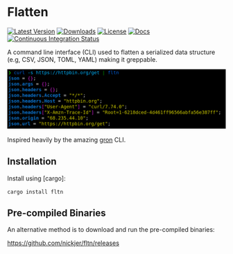 # Flatten

[![Latest Version](https://img.shields.io/crates/v/fltn.svg)](https://crates.io/crates/fltn)
[![Downloads](https://img.shields.io/crates/d/fltn.svg)](https://crates.io/crates/fltn)
[![License](https://img.shields.io/github/license/nickjer/fltn.svg)](https://github.com/nickjer/fltn)
[![Docs](https://docs.rs/fltn/badge.svg)](https://docs.rs/fltn/)
[![Continuous Integration Status](https://github.com/nickjer/fltn/workflows/Continuous%20integration/badge.svg)](https://github.com/nickjer/fltn/actions)

A command line interface (CLI) used to flatten a serialized data structure
(e.g, CSV, JSON, TOML, YAML) making it greppable.

![Screenshot of json flattening](media/screenshot.png)

Inspired heavily by the amazing [gron] CLI.

[gron]: https://github.com/tomnomnom/gron

## Installation

Install using [cargo]:

```shell
cargo install fltn
```

## Pre-compiled Binaries

An alternative method is to download and run the pre-compiled binaries:

https://github.com/nickjer/fltn/releases
